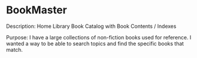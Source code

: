 BookMaster
==========

Description: Home Library Book Catalog with Book Contents / Indexes

Purpose: I have a large collections of non-fiction books used for reference. 
         I wanted a way to be able to search topics and find the specific books that match.


